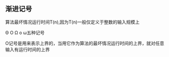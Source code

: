 
## 渐进记号

算法最坏情况运行时间T(n),因为T(n)一般仅定义于整数的输入规模上

Θ O Ω o ω五种记号

O记号是用来表示上界的，当用它作为算法的最坏情况运行时间的上界，就对任意输入有运行时间的上界
